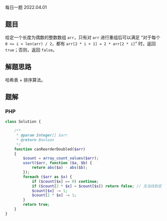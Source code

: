 每日一题 2022.04.01

## 题目

给定一个长度为偶数的整数数组 `arr`，只有对 `arr` 进行重组后可以满足 “对于每个 `0 <= i < len(arr) / 2`，都有 `arr[2 * i + 1] = 2 * arr[2 * i]`” 时，返回 `true`；否则，返回 `false`。

## 解题思路

哈希表 + 排序算法。

## 题解

### PHP

```PHP
class Solution {

    /**
     * @param Integer[] $arr
     * @return Boolean
     */
    function canReorderDoubled($arr)
    {
        $count = array_count_values($arr);
        usort($arr, function ($a, $b) {
            return abs($a) - abs($b);
        });
        foreach ($arr as $x) {
            if ($count[$x] == 0) continue;
            if ($count[2 * $x] < $count[$x]) return false; // 无法找到足够的 2x 和 x 配对
            $count[$x] -= 1;
            $count[2 * $x] -= 1;
        }
        return true;
    }
}
```
